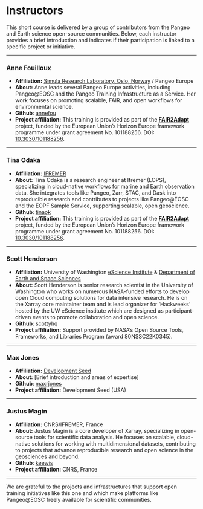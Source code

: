 # Instructors

This short course is delivered by a group of contributors from the Pangeo and Earth science open-source communities. Below, each instructor provides a brief introduction and indicates if their participation is linked to a specific project or initiative.

---

### **Anne Fouilloux**
- **Affiliation:** [Simula Research Laboratory, Oslo, Norway](https://www.simula.no) / Pangeo Europe
- **About:** Anne leads several Pangeo Europe activities, including Pangeo@EOSC and the Pangeo Training Infrastructure as a Service. Her work focuses on promoting scalable, FAIR, and open workflows for environmental science.
- **Github**: [annefou](https://github.com/annefou)
- **Project affiliation:** This training is provided as part of the **[FAIR2Adapt](https://fair2adapt-eosc.eu)** project, funded by the European Union’s Horizon Europe framework programme under grant agreement No. 101188256. DOI: [10.3030/101188256](https://cordis.europa.eu/project/id/101188256).

---

### **Tina Odaka**
- **Affiliation:** [IFREMER](https://en.ifremer.fr)
- **About:** Tina Odaka is a research engineer at Ifremer (LOPS), specializing in cloud-native workflows for marine and Earth observation data. She integrates tools like Pangeo, Zarr, STAC, and Dask into reproducible research and contributes to projects like Pangeo@EOSC and the EOPF Sample Service, supporting scalable, open geoscience.
- **Github**: [tinaok](https://github.com/tinaok)
- **Project affiliation:** This training is provided as part of the **[FAIR2Adapt](https://fair2adapt-eosc.eu)** project, funded by the European Union’s Horizon Europe framework programme under grant agreement No. 101188256. DOI: [10.3030/101188256](https://cordis.europa.eu/project/id/101188256).

---

### **Scott Henderson**
- **Affiliation:** University of Washington [eScience Institute](https://escience.washington.edu) & [Department of Earth and Space Sciences](https://ess.uw.edu)
- **About:** Scott Henderson is senior research scientist in the University of Washington who works on numerous NASA-funded efforts to develop open Cloud computing solutions for data intensive research. He is on the Xarray core maintainer team and is lead organizer for ‘Hackweeks’ hosted by the UW eScience institute which are designed as participant-driven events to promote collaboration and open science.
- **Github**: [scottyhq](https://github.com/scottyhq)
- **Project affiliation:** Support provided by NASA’s Open Source Tools, Frameworks, and Libraries Program (award 80NSSC22K0345).

---

### **Max Jones**
- **Affiliation:** [Development Seed](https://developmentseed.org)
- **About:** [Brief introduction and areas of expertise]
- **Github**: [maxrjones](https://github.com/maxrjones)
- **Project affiliation:** Development Seed (USA)

---

### **Justus Magin**
- **Affiliation:** CNRS/IFREMER, France
- **About:** Justus Magin is a core developer of Xarray, specializing in open-source tools for scientific data analysis. He focuses on scalable, cloud-native solutions for working with multidimensional datasets, contributing to projects that advance reproducible research and open science in the geosciences and beyond.
- **Github**: [keewis](https://github.com/keewis)
- **Project affiliation:** CNRS, France

---

We are grateful to the projects and infrastructures that support open training initiatives like this one and which make platforms like Pangeo@EOSC freely available for scientific communities.

